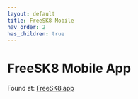 ```yaml
---
layout: default
title: FreeSK8 Mobile
nav_order: 2
has_children: true
---
```


# FreeSK8 Mobile App

Found at: [FreeSK8.app](https://freesk8.app)


